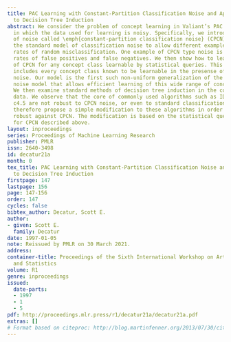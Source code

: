 ```yaml
---
title: PAC Learning with Constant-Partition Classification Noise and Applications
  to Decision Tree Induction
abstract: We consider the problem of concept learning in Valiant’s PAC learning model
  in which the data used for learning is noisy. Specifically, we introduce a new model
  of noise called \emph{constant-partition classification noise} (CPCN) which generalizes
  the standard model of classification noise to allow different examples to have different
  rates of random misclassification. One example of CPCN type noise is data with differing
  rates of false positives and false negatives. We then show how to learn in the presense
  of CPCN for any concept class learnable by statistical queries. This set of classes
  includes every concept class known to be learnable in the presense of standard classification
  noise. Our model is the first such non-uniform generalization of the standard classification
  noise model that allows efficient learning of this wide range of concept classes.
  We then examine standard methods of decision tree induction in the context of noisy
  data. We observe that the core of commonly used algorithms such as ID3, CART and
  c4.5 are not robust to CPCN noise, or even to standard classification noise. We
  therefore propose a simple modification to these algorithms in order to make them
  robust against CPCN. The modification is based on the statistical query techniques
  for CPCN described above.
layout: inproceedings
series: Proceedings of Machine Learning Research
publisher: PMLR
issn: 2640-3498
id: decatur21a
month: 0
tex_title: PAC Learning with Constant-Partition Classification Noise and Applications
  to Decision Tree Induction
firstpage: 147
lastpage: 156
page: 147-156
order: 147
cycles: false
bibtex_author: Decatur, Scott E.
author:
- given: Scott E.
  family: Decatur
date: 1997-01-05
note: Reissued by PMLR on 30 March 2021.
address:
container-title: Proceedings of the Sixth International Workshop on Artificial Intelligence
  and Statistics
volume: R1
genre: inproceedings
issued:
  date-parts:
  - 1997
  - 1
  - 5
pdf: http://proceedings.mlr.press/r1/decatur21a/decatur21a.pdf
extras: []
# Format based on citeproc: http://blog.martinfenner.org/2013/07/30/citeproc-yaml-for-bibliographies/
---
```

